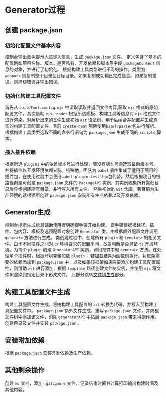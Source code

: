# Generator过程

## 创建 package.json

### 初始化配置文件基本内容

控制台输出蓝色提示人员键入信息，生成 `package.json` 文件。
定义包含了基本的配置例如项目名称、版本、是否私有、开发依赖和脚本等字段 `packageContent` 信息的对象，并进行了初始化。
根据构建工具类型进行不同的操作。类型为 `webpack` 则复制整个目录到目标目录。如果复制成功输出完成信息。如果复制错误，则捕获错误并输出错误。


### 初始化构建工具配置文件

首先从 `buildTool.config.ejs` 中读取读取并返回文件内容,获取 `ejs` 格式的原始配置文件，其次借助 `ejs.render` 根据所选模板、构建工具等信息对 `ejs`  格式文件进行渲染。对解析出来的文件生成初始 `ast` 语法树，用于后续合并配置并生成真实的构建工具配置文件。目前 `create-neat` 项目使用`babel/parser`包进行解析。根据构建工具类型选取不同的命令行语句为 `package.json` 生成不同的 `scripts` 脚本。


### 插入插件依赖

根据所选 `plugins` 中的依赖版本号进行处理，若没有版本号则选取最新版本号。并将插件以开发环境依赖安装。特殊地，团队为 `babel` 插件集成了适用于项目的插件包，在使用过程中会使用`babel-plugin-test-ljq`包代替。然后根据项目的根路径创建可创建 `package.json` 文件的 `PackageAPI` 实例。其实例收集所有需创目录后异步创建所有目录，并行写入所有文件。
然后初始化 `Git` 仓库。若目前为生产环境的话根据所创建 `package.json` 安装所有生产依赖以及开发依赖。


## Generator生成

控制台提示生成信息辅助使用者明确脚手架开始构建。
脚手架根据根路径、插件、包内容、模板及选项配置对象创建 `Generator` 类，并根据额外配置文件调用 `generate` 方法进行生成。
类创建过程中，创建所有 `plugin` 和 `template` 的相关文件。由于不同插件之间对 `ts` 环境要求的配置不同，故需判断是否具备 `ts` 开发环境。为每个 `plugin` 创建 `GeneratorAPI` 实例，调用插件中的 `generate` 方法。在处理单个插件时，根据环境变量加载 `plugin` ，若加载结果为函数则执行。将框架需要的依赖添加到 `package.json` 中，以及如果该框架如果需要添加构建工具配置属性，则借助 `ast` 进行添加。根据 `template` 路径创建文件树实例，并使用 `ejs` 将文件树渲染到指定目录下形成文件。 此部分跳转[文件树生成](file-tree-processing.md)部分。





## 构建工具配置文件生成

构建工具配置文件生成，将由构建工具配置的 `ast` 转换为代码，并写入至构建工具配置文件中。
`package.json` 额外文件生成，重写 `package.json` 文件，并向根文件树中添加该文件，消除 `generatorAPI` 中拓展 `package.json` 带来得副作用。创建目录及文件并安装 `package.json` 。


## 安装附加依赖
根据 `package.json` 安装开发依赖及生产依赖。

## 其他剩余操作

创建 `md` 文档，添加 `.gitignore` 文件，记录结束时间并计算打印输出构建时间及其他内容。